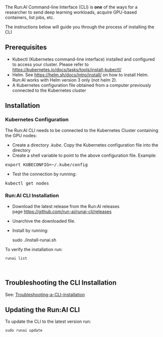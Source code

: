 The Run:AI Command-line Interface (CLI) is __one__ of the ways for a researcher to send deep learning workloads, acquire GPU-based containers, list jobs, etc.&nbsp;

The instructions below will guide you through the process of installing the CLI

## Prerequisites

*   Kubectl (Kubernetes command-line interface) installed and configured to access your cluster. Please refer to <a href="https://kubernetes.io/docs/tasks/tools/install-kubectl/" target="_self">https://kubernetes.io/docs/tasks/tools/install-kubectl/</a>
*   Helm. See&nbsp;<https://helm.sh/docs/intro/install/>&nbsp;on how to install Helm. Run:AI works with Helm version 3 only (not helm 2).
*   A Kubernetes configuration file obtained from a computer previously connected to the Kubernetes cluster

## Installation

### Kubernetes Configuration

The Run:AI CLI needs to be connected to the Kubernetes Cluster containing the GPU nodes:

*   Create a directory _.kube_. Copy the Kubernetes configuration file into the directory
*   Create a shell variable to point to the above configuration file. Example:

<pre>export KUBECONFIG=~/.kube/config</pre>

*   Test the connection by running:&nbsp;&nbsp;

<pre>kubectl get nodes</pre>

### Run:AI CLI Installation

*   Download the latest release from the Run:AI releases page&nbsp;<https://github.com/run-ai/runai-cli/releases>
*   Unarchive the downloaded file.
*   Install by running:

    sudo ./install-runai.sh

To verify the installation run:

    runai list

&nbsp;

## Troubleshooting the CLI Installation

See:&nbsp;<a href="https://support.run.ai/hc/en-us/articles/360013119279-Troubleshooting-a-CLI-installation" target="_self">Troubleshooting-a-CLI-installation</a>

## Updating the Run:AI CLI

To update the CLI to the latest version run:

    sudo runai update